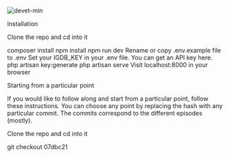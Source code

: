 ![devet-min](https://user-images.githubusercontent.com/53090023/87290652-8e846500-c4fe-11ea-9e2c-a956983067b3.gif)


Installation

Clone the repo and cd into it

composer install
npm install
npm run dev
Rename or copy .env.example file to .env
Set your IGDB_KEY in your .env file. You can get an API key here.
php artisan key:generate
php artisan serve
Visit localhost:8000 in your browser

Starting from a particular point


If you would like to follow along and start from a particular point, follow these instructions. You can choose any point by replacing the hash with any particular commit. The commits correspond to the different episodes (mostly).

Clone the repo and cd into it

git checkout 07dbc21




